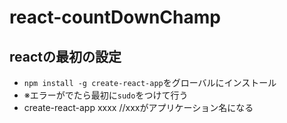 # react-countDownChamp
## reactの最初の設定
- `npm install -g create-react-app`をグローバルにインストール
- ※エラーがでたら最初に`sudo`をつけて行う
- create-react-app xxxx //xxxがアプリケーション名になる
